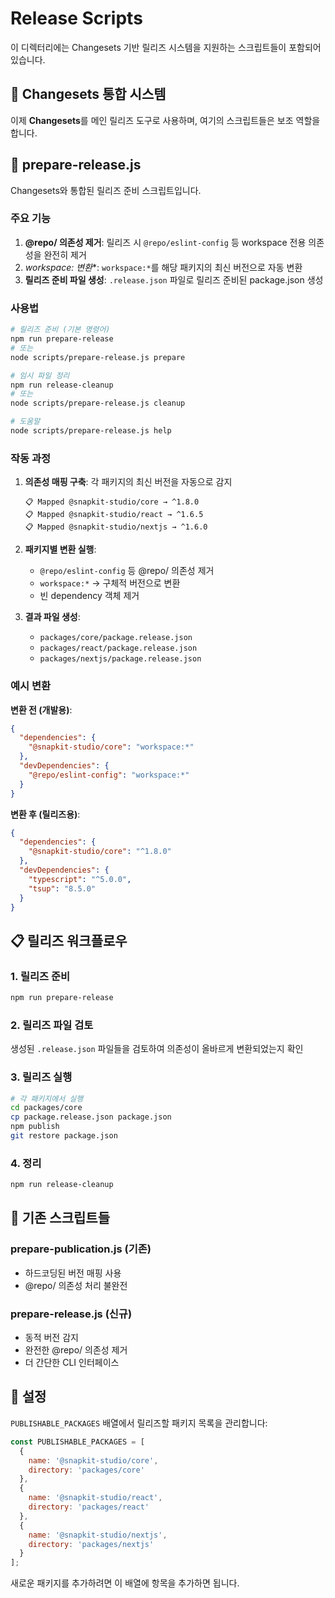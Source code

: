 # Release Scripts

이 디렉터리에는 Changesets 기반 릴리즈 시스템을 지원하는 스크립트들이 포함되어 있습니다.

## 🦋 **Changesets 통합 시스템**

이제 **Changesets**를 메인 릴리즈 도구로 사용하며, 여기의 스크립트들은 보조 역할을 합니다.

## 🚀 prepare-release.js

Changesets와 통합된 릴리즈 준비 스크립트입니다.

### 주요 기능

1. **@repo/ 의존성 제거**: 릴리즈 시 `@repo/eslint-config` 등 workspace 전용 의존성을 완전히 제거
2. **workspace:* 변환**: `workspace:*`를 해당 패키지의 최신 버전으로 자동 변환
3. **릴리즈 준비 파일 생성**: `.release.json` 파일로 릴리즈 준비된 package.json 생성

### 사용법

```bash
# 릴리즈 준비 (기본 명령어)
npm run prepare-release
# 또는
node scripts/prepare-release.js prepare

# 임시 파일 정리
npm run release-cleanup
# 또는
node scripts/prepare-release.js cleanup

# 도움말
node scripts/prepare-release.js help
```

### 작동 과정

1. **의존성 매핑 구축**: 각 패키지의 최신 버전을 자동으로 감지
   ```
   📋 Mapped @snapkit-studio/core → ^1.8.0
   📋 Mapped @snapkit-studio/react → ^1.6.5
   📋 Mapped @snapkit-studio/nextjs → ^1.6.0
   ```

2. **패키지별 변환 실행**:
   - `@repo/eslint-config` 등 @repo/ 의존성 제거
   - `workspace:*` → 구체적 버전으로 변환
   - 빈 dependency 객체 제거

3. **결과 파일 생성**:
   - `packages/core/package.release.json`
   - `packages/react/package.release.json`
   - `packages/nextjs/package.release.json`

### 예시 변환

**변환 전 (개발용)**:
```json
{
  "dependencies": {
    "@snapkit-studio/core": "workspace:*"
  },
  "devDependencies": {
    "@repo/eslint-config": "workspace:*"
  }
}
```

**변환 후 (릴리즈용)**:
```json
{
  "dependencies": {
    "@snapkit-studio/core": "^1.8.0"
  },
  "devDependencies": {
    "typescript": "^5.0.0",
    "tsup": "8.5.0"
  }
}
```

## 📋 릴리즈 워크플로우

### 1. 릴리즈 준비
```bash
npm run prepare-release
```

### 2. 릴리즈 파일 검토
생성된 `.release.json` 파일들을 검토하여 의존성이 올바르게 변환되었는지 확인

### 3. 릴리즈 실행
```bash
# 각 패키지에서 실행
cd packages/core
cp package.release.json package.json
npm publish
git restore package.json
```

### 4. 정리
```bash
npm run release-cleanup
```

## 🔧 기존 스크립트들

### prepare-publication.js (기존)
- 하드코딩된 버전 매핑 사용
- @repo/ 의존성 처리 불완전

### prepare-release.js (신규)
- 동적 버전 감지
- 완전한 @repo/ 의존성 제거
- 더 간단한 CLI 인터페이스

## 📝 설정

`PUBLISHABLE_PACKAGES` 배열에서 릴리즈할 패키지 목록을 관리합니다:

```javascript
const PUBLISHABLE_PACKAGES = [
  {
    name: '@snapkit-studio/core',
    directory: 'packages/core'
  },
  {
    name: '@snapkit-studio/react',
    directory: 'packages/react'
  },
  {
    name: '@snapkit-studio/nextjs',
    directory: 'packages/nextjs'
  }
];
```

새로운 패키지를 추가하려면 이 배열에 항목을 추가하면 됩니다.